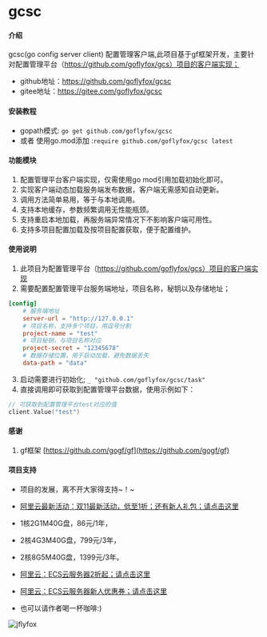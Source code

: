 # gcsc

#### 介绍
gcsc(go config server client) 配置管理客户端,此项目基于gf框架开发，主要针对配置管理平台（https://github.com/goflyfox/gcs）项目的客户端实现；

* github地址：https://github.com/goflyfox/gcsc
* gitee地址：https://gitee.com/goflyfox/gcsc

#### 安装教程

* gopath模式: `go get github.com/goflyfox/gcsc`
* 或者 使用go.mod添加 :`require github.com/goflyfox/gcsc latest`

#### 功能模块

1. 配置管理平台客户端实现，仅需使用go mod引用加载初始化即可。
2. 实现客户端动态加载服务端发布数据，客户端无需感知自动更新。
3. 调用方法简单易用，等于与本地调用。
4. 支持本地缓存，参数频繁调用无性能瓶颈。
5. 支持重启本地加载，再服务端异常情况下不影响客户端可用性。
6. 支持多项目配置加载及按项目配置获取，便于配置维护。

#### 使用说明

1. 此项目为配置管理平台（https://github.com/goflyfox/gcs）项目的客户端实现
2. 需要配置配置管理平台服务端地址，项目名称，秘钥以及存储地址；
```toml
[config]
    # 服务端地址
    server-url = "http://127.0.0.1"
    # 项目名称，支持多个项目，用逗号分割
    project-name = "test"
    # 项目秘钥，与项目名称对应
    project-secret = "12345678"
    # 数据存储位置，用于启动加载，避免数据丢失
    data-path = "data"
```
3. 启动需要进行初始化;
`_ "github.com/goflyfox/gcsc/task"`
4. 直接调用即可获取到配置管理平台数据，使用示例如下：
```go
// 可获取到配置管理平台test对应的值
client.Value("test")
```

#### 感谢

1. gf框架 [https://github.com/gogf/gf](https://github.com/gogf/gf) 

#### 项目支持

- 项目的发展，离不开大家得支持~！~

- [阿里云最新活动：双11最新活动，低至1折；还有新人礼包；请点击这里](https://www.aliyun.com/1111/2019/home?spm=5176.11533457.1089570.70.4fe277e3TKVLoB&userCode=c4hsn0gc)
- 1核2G1M40G盘，86元/1年， 
- 2核4G3M40G盘，799元/3年，
- 2核8G5M40G盘，1399元/3年。

- [阿里云：ECS云服务器2折起；请点击这里](https://www.aliyun.com/acts/limit-buy?spm=5176.11544616.khv0c5cu5.1.1d8e23e8XHvEIq&userCode=c4hsn0gc)
- [阿里云：ECS云服务器新人优惠券；请点击这里](https://promotion.aliyun.com/ntms/yunparter/invite.html?userCode=c4hsn0gc)

- 也可以请作者喝一杯咖啡:)

![jflyfox](https://raw.githubusercontent.com/jflyfox/jfinal_cms/master/doc/pay01.jpg "Open source support")

